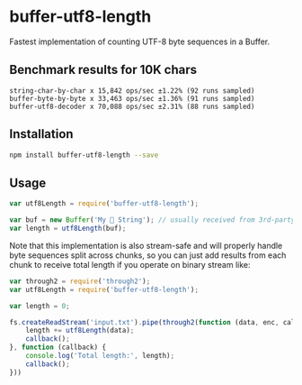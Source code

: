 # buffer-utf8-length
Fastest implementation of counting UTF-8 byte sequences in a Buffer.

## Benchmark results for 10K chars

```
string-char-by-char x 15,842 ops/sec ±1.22% (92 runs sampled)
buffer-byte-by-byte x 33,463 ops/sec ±1.36% (91 runs sampled)
buffer-utf8-decoder x 70,088 ops/sec ±2.31% (88 runs sampled)
```

## Installation

```bash
npm install buffer-utf8-length --save
```

## Usage

```javascript
var utf8Length = require('buffer-utf8-length');

var buf = new Buffer('My 🚀 String'); // usually received from 3rd-party
var length = utf8Length(buf);
```

Note that this implementation is also stream-safe and will properly handle byte sequences split across chunks, so you can just add results from each chunk to receive total length if you operate on binary stream like:

```javascript
var through2 = require('through2');
var utf8Length = require('buffer-utf8-length');

var length = 0;

fs.createReadStream('input.txt').pipe(through2(function (data, enc, callback) {
	length += utf8Length(data);
	callback();
}, function (callback) {
	console.log('Total length:', length);
	callback();
}))
```
